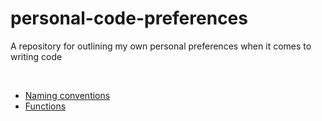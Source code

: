 # personal-code-preferences
A repository for outlining my own personal preferences when it comes to writing code

<br>

* [Naming conventions](https://github.com/RandomlyFish/personal-code-preferences/blob/master/Naming%20conventions.md)
* [Functions](https://github.com/RandomlyFish/personal-code-preferences/blob/master/Functions.md)
